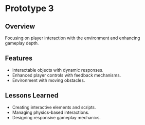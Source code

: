 # Prototype 3

## Overview
Focusing on player interaction with the environment and enhancing gameplay depth.

## Features
- Interactable objects with dynamic responses.
- Enhanced player controls with feedback mechanisms.
- Environment with moving obstacles.

## Lessons Learned
- Creating interactive elements and scripts.
- Managing physics-based interactions.
- Designing responsive gameplay mechanics.


